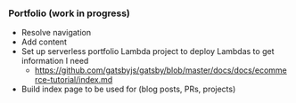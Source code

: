 ### Portfolio (work in progress)

- Resolve navigation
- Add content
- Set up serverless portfolio Lambda project to deploy Lambdas to get information I need
  - https://github.com/gatsbyjs/gatsby/blob/master/docs/docs/ecommerce-tutorial/index.md
- Build index page to be used for (blog posts, PRs, projects)